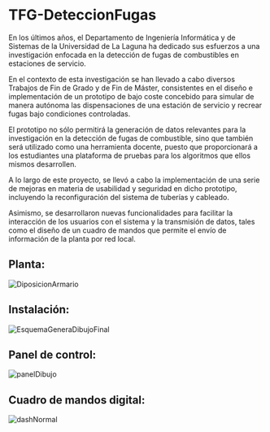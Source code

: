 # TFG-DeteccionFugas

En los últimos años, el Departamento de Ingeniería Informática y de Sistemas de la Universidad
de La Laguna ha dedicado sus esfuerzos a una investigación enfocada en la detección de fugas de
combustibles en estaciones de servicio.

En el contexto de esta investigación se han llevado a cabo diversos Trabajos de Fin de Grado
y de Fin de Máster, consistentes en el diseño e implementación de un prototipo de bajo coste concebido
para simular de manera autónoma las dispensaciones de una estación de servicio y recrear
fugas bajo condiciones controladas.

El prototipo no sólo permitirá la generación de datos relevantes para la investigación en la
detección de fugas de combustible, sino que también será utilizado como una herramienta docente,
puesto que proporcionará a los estudiantes una plataforma de pruebas para los algoritmos que ellos
mismos desarrollen.

A lo largo de este proyecto, se llevó a cabo la implementación de una serie de mejoras en materia
de usabilidad y seguridad en dicho prototipo, incluyendo la reconfiguración del sistema de
tuberías y cableado.

Asimismo, se desarrollaron nuevas funcionalidades para facilitar la interacción de los usuarios
con el sistema y la transmisión de datos, tales como el diseño de un cuadro de mandos que permite
el envío de información de la planta por red local.


## Planta:
![DiposicionArmario](https://github.com/GregorioML/TFG-DeteccionFugas/assets/122282447/575bd522-0c63-4030-8795-8f5c676d2afc)



## Instalación:
![EsquemaGeneraDibujoFinal](https://github.com/GregorioML/TFG-DeteccionFugas/assets/122282447/26f4c235-826b-4b52-a81f-23db0c87c825)



## Panel de control:
![panelDibujo](https://github.com/GregorioML/TFG-DeteccionFugas/assets/122282447/e402161d-03d6-467b-984d-768ea8c39a77)


## Cuadro de mandos digital:
![dashNormal](https://github.com/GregorioML/TFG-DeteccionFugas/assets/122282447/4bae9428-edc4-43d4-870d-e41be5c90660)
